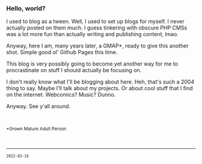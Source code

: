 ### Hello, world?

I used to blog as a tween. Well, I used to set up blogs for myself. I never actually posted on them much. I guess tinkering with obscure PHP CMSs was a lot more fun than actually writing and publishing content, lmao.

Anyway, here I am, many years later, a GMAP*, ready to give this another shot. Simple good ol' Github Pages this time.

This blog is very possibly going to become yet another way for me to procrastinate on stuff I should actually be focusing on.

I don't really know what I'll be blogging about here. Heh, that's such a 2004 thing to say. Maybe I'll talk about my projects. Or about cool stuff that I find on the internet. Webcomics? Music? Dunno.

Anyway. See y'all around.

<br>

<small>\*Grown Mature Adult Person</small>

<br> 

-----

<small>`2022-03-16`</small>


